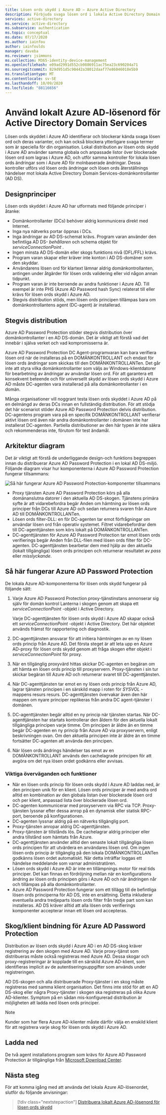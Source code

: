 ```yaml
---
title: Lösen ords skydd i Azure AD – Azure Active Directory
description: Förbjuda svaga lösen ord i lokala Active Directory Domain Services miljöer med hjälp av lösen ords skydd i Azure AD
services: active-directory
ms.service: active-directory
ms.subservice: authentication
ms.topic: conceptual
ms.date: 07/17/2020
ms.author: iainfou
author: iainfoulds
manager: daveba
ms.reviewer: jsimmons
ms.collection: M365-identity-device-management
ms.openlocfilehash: e09ad2991d552cb9886911ac75ea23c690204a71
ms.sourcegitcommit: 829d951d5c90442a38012daaf77e86046018e5b9
ms.translationtype: MT
ms.contentlocale: sv-SE
ms.lasthandoff: 10/09/2020
ms.locfileid: "88116656"
---
```

# <a name="enforce-on-premises-azure-ad-password-protection-for-active-directory-domain-services"></a>Använd lokalt Azure AD-lösenord för Active Directory Domain Services

Lösen ords skyddet i Azure AD identifierar och blockerar kända svaga lösen ord och deras varianter, och kan också blockera ytterligare svaga termer som är speciella för din organisation. Lokal distribution av lösen ords skydd i Azure AD använder samma globala och anpassade listor över blockerade lösen ord som lagras i Azure AD, och utför samma kontroller för lokala lösen ords ändringar som i Azure AD för molnbaserade ändringar. Dessa kontroller utförs vid lösen ords ändringar och lösen ords återställnings händelser mot lokala Active Directory Domain Services-domänkontrollanter (AD DS).

## <a name="design-principles"></a>Designprinciper

Lösen ords skyddet i Azure AD har utformats med följande principer i åtanke:

* Domänkontrollanter (DCs) behöver aldrig kommunicera direkt med Internet.
* Inga nya nätverks portar öppnas i DCs.
* Inga ändringar av AD DS-schemat krävs. Program varan använder den befintliga AD DS- *behållaren* och schema objekt för *serviceConnectionPoint* .
* Ingen minsta AD DS-domän eller skogs funktions nivå (DFL/FFL) krävs.
* Program varan skapar eller kräver inte konton i AD DS-domäner som den skyddar.
* Användarens lösen ord för klartext lämnar aldrig domänkontrollanten, antingen under åtgärder för lösen ords validering eller vid någon annan tidpunkt.
* Program varan är inte beroende av andra funktioner i Azure AD. Till exempel är inte PHS (Azure AD Password hash Sync) relaterat till eller krävs för lösen ords skydd i Azure AD.
* Stegvis distribution stöds, men lösen ords principen tillämpas bara om domänkontrollantens agent (DC-agent) är installerad.

## <a name="incremental-deployment"></a>Stegvis distribution

Azure AD Password Protection stöder stegvis distribution över domänkontrollanter i en AD DS-domän. Det är viktigt att förstå vad det innebär i själva verket och vad kompromisserna är.

Azure AD Password Protection DC Agent-programvaran kan bara verifiera lösen ord när de installeras på en DOMÄNKONTROLLANT och endast för lösen ords ändringar som skickas till den DOMÄNKONTROLLANTen. Det går inte att styra vilka domänkontrollanter som väljs av Windows-klientdatorer för bearbetning av ändringar av användar lösen ord. För att garantera ett konsekvent beteende och för universellt skydd av lösen ords skydd i Azure AD måste DC-agenten vara installerad på alla domänkontrollanter i en domän.

Många organisationer vill noggrant testa lösen ords skyddet i Azure AD på en delmängd av deras DCs innan en fullständig distribution. För att stödja det här scenariot stöder Azure AD Password Protection delvis distribution. DC-agentens program vara på en specifik DOMÄNKONTROLLANT verifierar aktivt lösen ord även när andra domänkontrollanter i domänen inte har installerat DC-agenten. Partiella distributioner av den här typen är inte säkra och rekommenderas inte, förutom för test ändamål.

## <a name="architectural-diagram"></a>Arkitektur diagram

Det är viktigt att förstå de underliggande design-och funktions begreppen innan du distribuerar Azure AD Password Protection i en lokal AD DS-miljö. Följande diagram visar hur komponenterna i Azure AD Password Protection fungerar tillsammans:

![Så här fungerar Azure AD Password Protection-komponenter tillsammans](./media/concept-password-ban-bad-on-premises/azure-ad-password-protection.png)

* Proxy tjänsten Azure AD Password Protection körs på alla domänanslutna datorer i den aktuella AD DS-skogen. Tjänstens primära syfte är att vidarebefordra begär Anden om hämtning av lösen ords principer från DCs till Azure AD och sedan returnera svaren från Azure AD till DOMÄNKONTROLLANTen.
* Lösen ords filter-DLL: en för DC-agenten tar emot förfrågningar om användar lösen ord från operativ systemet. Filtret vidarebefordrar dem till DC-agenttjänsten som körs lokalt på DOMÄNKONTROLLANTen.
* DC-agenttjänsten för Azure AD Password Protection tar emot lösen ords verifierings begär Anden från DLL-filen med lösen ords filter för DC-agenten. DC-agenttjänsten bearbetar dem med hjälp av den aktuella (lokalt tillgängliga) lösen ords principen och returnerar resultatet av *pass* eller *misslyckande*.

## <a name="how-azure-ad-password-protection-works"></a>Så här fungerar Azure AD Password Protection

De lokala Azure AD-komponenterna för lösen ords skydd fungerar på följande sätt:

1. Varje Azure AD Password Protection proxy-tjänstinstans annonserar sig själv för domän kontrol Lanterna i skogen genom att skapa ett *serviceConnectionPoint* -objekt i Active Directory.

    Varje DC-agenttjänsten för lösen ords skydd i Azure AD skapar också ett *serviceConnectionPoint* -objekt i Active Directory. Det här objektet används främst för rapportering och diagnostik.

1. DC-agenttjänsten ansvarar för att initiera hämtningen av en ny lösen ords princip från Azure AD. Det första steget är att leta upp en Azure AD-proxy för lösen ords skydd genom att fråga skogen efter objekt i *serviceConnectionPoint* för proxy.

1. När en tillgänglig proxyvärd hittas skickar DC-agenten en begäran om att hämta en lösen ords princip till proxyservern. Proxy-tjänsten i sin tur skickar begäran till Azure AD och returnerar svaret till DC-agenttjänsten.

1. När DC-agenttjänsten tar emot en ny lösen ords princip från Azure AD, lagrar tjänsten principen i en särskild mapp i roten för *SYSVOL* -mappens resurs resurs. DC-agenttjänsten övervakar även den här mappen om nyare principer replikeras från andra DC agent-tjänster i domänen.

1. DC-agenttjänsten begär alltid en ny princip när tjänsten startas. När DC-agenttjänsten har startats kontrollerar den åldern för den aktuella lokalt tillgängliga principen varje timme. Om principen är äldre än en timme begär DC-agenten en ny princip från Azure AD via proxyservern, enligt beskrivningen ovan. Om den aktuella principen inte är äldre än en timme fortsätter DC-agenten att använda den principen.

1. När lösen ords ändrings händelser tas emot av en DOMÄNKONTROLLANT används den cachelagrade principen för att avgöra om det nya lösen ordet godkänns eller avvisas.

### <a name="key-considerations-and-features"></a>Viktiga överväganden och funktioner

* När en lösen ords princip för lösen ords skydd i Azure AD laddas ned, är den principen unik för en klient. Lösen ords principer är med andra ord alltid en kombination av den globala listan över blockerade lösen ord och per klient, anpassad lista över blockerade lösen ord.
* DC-agenten kommunicerar med proxyservern via RPC via TCP. Proxy-tjänsten lyssnar efter dessa anrop på en dynamisk eller statisk RPC-port, beroende på konfigurationen.
* DC-agenten lyssnar aldrig på en nätverks tillgänglig port.
* Proxy-tjänsten anropar aldrig DC-agenttjänsten.
* Proxy-tjänsten är tillstånds lös. De cachelagrar aldrig principer eller andra tillstånd som hämtats från Azure.
* DC-agenttjänsten använder alltid den senaste lokalt tillgängliga lösen ords principen för att utvärdera en användares lösen ord. Om ingen lösen ords princip är tillgänglig på den lokala DOMÄNKONTROLLANTen godkänns lösen ordet automatiskt. När detta inträffar loggas ett händelse meddelande som varnar administratören.
* Lösen ords skydd i Azure AD är inte en tillämpnings motor för real tids principer. Det kan finnas en fördröjning mellan när en konfigurations ändring av lösen ords principen görs i Azure AD och när ändringen når och tillämpas på alla domänkontrollanter.
* Azure AD Password Protection fungerar som ett tillägg till de befintliga lösen ords principerna för AD DS, inte en ersättning. Detta inkluderar eventuella andra tredjeparts lösen ords filter från tredje part som kan installeras. AD DS kräver alltid att alla lösen ords verifierings komponenter accepterar innan ett lösen ord accepteras.

## <a name="forest--tenant-binding-for-azure-ad-password-protection"></a>Skog/klient bindning för Azure AD Password Protection

Distribution av lösen ords skydd i Azure AD i en AD DS-skog kräver registrering av den skogen med Azure AD. Varje proxy-tjänst som distribueras måste också registreras med Azure AD. Dessa skogar och proxy-registreringar är kopplade till en särskild Azure AD-klient, som identifieras implicit av de autentiseringsuppgifter som används under registreringen.

AD DS-skogen och alla distribuerade Proxy-tjänster i en skog måste registreras med samma klient organisation. Det finns inte stöd för att en AD DS-skog eller några Proxy-tjänster i skogen ska registreras på olika Azure AD-klienter. Symptom på en sådan mis-konfigurerad distribution är möjligheten att ladda ned lösen ords principer.

> [!NOTE]
> Kunder som har flera Azure AD-klienter måste därför välja en enskild klient för att registrera varje skog för lösen ords skydd i Azure AD.

## <a name="download"></a>Ladda ned

De två agent installations program som krävs för Azure AD Password Protection är tillgängliga från [Microsoft Download Center](https://www.microsoft.com/download/details.aspx?id=57071).

## <a name="next-steps"></a>Nästa steg

För att komma igång med att använda det lokala Azure AD-lösenordet, slutför du följande anvisningar:

> [!div class="nextstepaction"]
> [Distribuera lokalt Azure AD-lösenord för lösen ords skydd](howto-password-ban-bad-on-premises-deploy.md)
